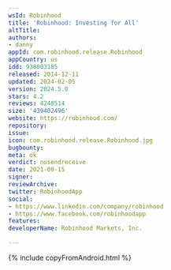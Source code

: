 ```yaml
---
wsId: Robinhood
title: 'Robinhood: Investing for All'
altTitle: 
authors:
- danny
appId: com.robinhood.release.Robinhood
appCountry: us
idd: 938003185
released: 2014-12-11
updated: 2024-02-05
version: 2024.5.0
stars: 4.2
reviews: 4248514
size: '439402496'
website: https://robinhood.com/
repository: 
issue: 
icon: com.robinhood.release.Robinhood.jpg
bugbounty: 
meta: ok
verdict: nosendreceive
date: 2021-09-15
signer: 
reviewArchive: 
twitter: RobinhoodApp
social:
- https://www.linkedin.com/company/robinhood
- https://www.facebook.com/robinhoodapp
features: 
developerName: Robinhood Markets, Inc.

---
```


{% include copyFromAndroid.html %}
